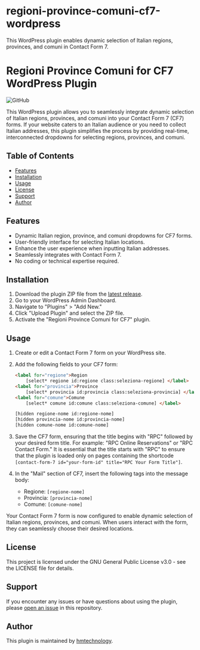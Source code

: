 # regioni-province-comuni-cf7-wordpress
This WordPress plugin enables dynamic selection of Italian regions, provinces, and comuni in Contact Form 7.

# Regioni Province Comuni for CF7 WordPress Plugin

![GitHub](https://img.shields.io/github/license/hmtechnology/regioni-province-comuni-cf7-wordpress)

This WordPress plugin allows you to seamlessly integrate dynamic selection of Italian regions, provinces, and comuni into your Contact Form 7 (CF7) forms. If your website caters to an Italian audience or you need to collect Italian addresses, this plugin simplifies the process by providing real-time, interconnected dropdowns for selecting regions, provinces, and comuni.

## Table of Contents

- [Features](#features)
- [Installation](#installation)
- [Usage](#usage)
- [License](#license)
- [Support](#support)
- [Author](#author)

## Features

- Dynamic Italian region, province, and comuni dropdowns for CF7 forms.
- User-friendly interface for selecting Italian locations.
- Enhance the user experience when inputting Italian addresses.
- Seamlessly integrates with Contact Form 7.
- No coding or technical expertise required.

## Installation

1. Download the plugin ZIP file from the [latest release](https://github.com/hmtechnology/regioni-province-comuni-cf7-wordpress/releases/latest).
2. Go to your WordPress Admin Dashboard.
3. Navigate to "Plugins" > "Add New."
4. Click "Upload Plugin" and select the ZIP file.
5. Activate the "Regioni Province Comuni for CF7" plugin.

## Usage

1. Create or edit a Contact Form 7 form on your WordPress site.

2. Add the following fields to your CF7 form:

      ```html
      <label for="regione">Region
          [select* regione id:regione class:seleziona-regione] </label>
      <label for="provincia">Province
          [select* provincia id:provincia class:seleziona-provincia] </label>
      <label for="comune">Comune
          [select* comune id:comune class:seleziona-comune] </label>
      
      [hidden regione-nome id:regione-nome]
      [hidden provincia-nome id:provincia-nome]
      [hidden comune-nome id:comune-nome]
      ```

3. Save the CF7 form, ensuring that the title begins with "RPC" followed by your desired form title. For example: "RPC Online Reservations" or "RPC Contact Form." It is essential that the title starts with "RPC" to ensure that the plugin is loaded only on pages containing the shortcode `[contact-form-7 id="your-form-id" title="RPC Your Form Title"]`.

4. In the "Mail" section of CF7, insert the following tags into the message body:

    - Regione: `[regione-nome]`
    - Provincia: `[provincia-nome]`
    - Comune: `[comune-nome]`

Your Contact Form 7 form is now configured to enable dynamic selection of Italian regions, provinces, and comuni. When users interact with the form, they can seamlessly choose their desired locations.

## License

This project is licensed under the GNU General Public License v3.0 - see the LICENSE file for details.

## Support

If you encounter any issues or have questions about using the plugin, please [open an issue](https://github.com/hmtechnology/regioni-province-comuni-cf7-wordpress/issues) in this repository.

## Author

This plugin is maintained by [hmtechnology](https://github.com/hmtechnology).

